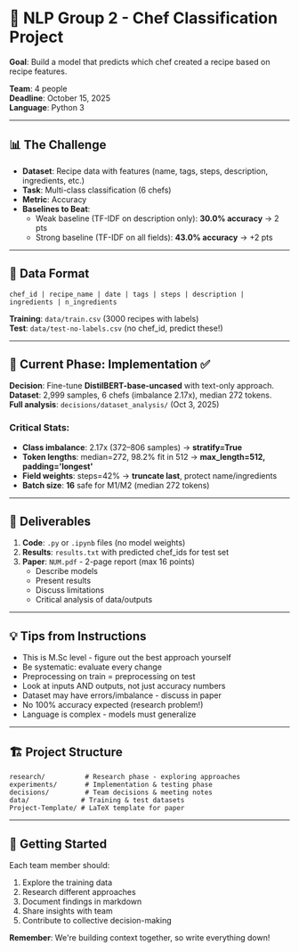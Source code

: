 # 🤖 NLP Group 2 - Chef Classification Project

**Goal**: Build a model that predicts which chef created a recipe based on recipe features.

**Team**: 4 people  
**Deadline**: October 15, 2025  
**Language**: Python 3

---

## 📊 The Challenge

- **Dataset**: Recipe data with features (name, tags, steps, description, ingredients, etc.)
- **Task**: Multi-class classification (6 chefs)
- **Metric**: Accuracy
- **Baselines to Beat**:
  - Weak baseline (TF-IDF on description only): **30.0% accuracy** → 2 pts
  - Strong baseline (TF-IDF on all fields): **43.0% accuracy** → +2 pts

---

## 📂 Data Format

```
chef_id | recipe_name | date | tags | steps | description | ingredients | n_ingredients
```

**Training**: `data/train.csv` (3000 recipes with labels)  
**Test**: `data/test-no-labels.csv` (no chef_id, predict these!)

---

## 🎯 Current Phase: Implementation ✅

**Decision**: Fine-tune **DistilBERT-base-uncased** with text-only approach.  
**Dataset**: 2,999 samples, 6 chefs (imbalance 2.17x), median 272 tokens.  
**Full analysis**: `decisions/dataset_analysis/` (Oct 3, 2025)

### Critical Stats:
- **Class imbalance**: 2.17x (372–806 samples) → **stratify=True**
- **Token lengths**: median=272, 98.2% fit in 512 → **max_length=512, padding='longest'**
- **Field weights**: steps=42% → **truncate last**, protect name/ingredients
- **Batch size**: **16** safe for M1/M2 (median 272 tokens)

---

## 📝 Deliverables

1. **Code**: `.py` or `.ipynb` files (no model weights)
2. **Results**: `results.txt` with predicted chef_ids for test set
3. **Paper**: `NUM.pdf` - 2-page report (max 16 points)
   - Describe models
   - Present results
   - Discuss limitations
   - Critical analysis of data/outputs

---

## 💡 Tips from Instructions

- This is M.Sc level - figure out the best approach yourself
- Be systematic: evaluate every change
- Preprocessing on train = preprocessing on test
- Look at inputs AND outputs, not just accuracy numbers
- Dataset may have errors/imbalance - discuss in paper
- No 100% accuracy expected (research problem!)
- Language is complex - models must generalize

---

## 🏗️ Project Structure

```
research/          # Research phase - exploring approaches
experiments/       # Implementation & testing phase
decisions/         # Team decisions & meeting notes
data/             # Training & test datasets
Project-Template/ # LaTeX template for paper
```

---

## 🚀 Getting Started

Each team member should:
1. Explore the training data
2. Research different approaches
3. Document findings in markdown
4. Share insights with team
5. Contribute to collective decision-making

**Remember**: We're building context together, so write everything down!
